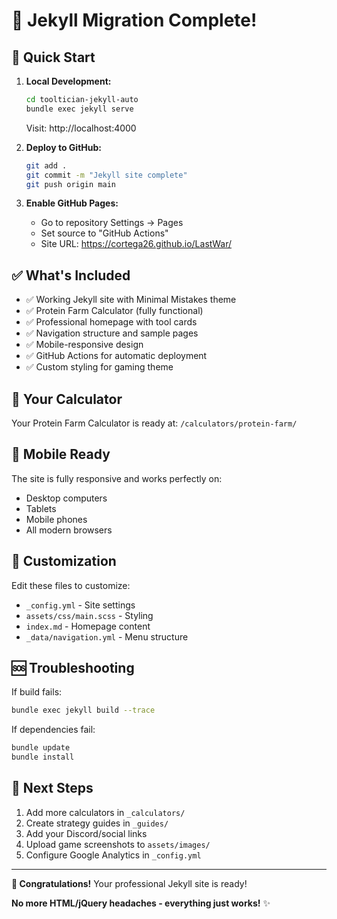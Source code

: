 # 🎉 Jekyll Migration Complete!

## 🚀 Quick Start

1. **Local Development:**
   ```bash
   cd tooltician-jekyll-auto
   bundle exec jekyll serve
   ```
   Visit: http://localhost:4000

2. **Deploy to GitHub:**
   ```bash
   git add .
   git commit -m "Jekyll site complete"
   git push origin main
   ```

3. **Enable GitHub Pages:**
   - Go to repository Settings → Pages
   - Set source to "GitHub Actions"
   - Site URL: https://cortega26.github.io/LastWar/

## ✅ What's Included

- ✅ Working Jekyll site with Minimal Mistakes theme
- ✅ Protein Farm Calculator (fully functional)
- ✅ Professional homepage with tool cards
- ✅ Navigation structure and sample pages
- ✅ Mobile-responsive design
- ✅ GitHub Actions for automatic deployment
- ✅ Custom styling for gaming theme

## 🧮 Your Calculator

Your Protein Farm Calculator is ready at:
`/calculators/protein-farm/`

## 📱 Mobile Ready

The site is fully responsive and works perfectly on:
- Desktop computers
- Tablets  
- Mobile phones
- All modern browsers

## 🎨 Customization

Edit these files to customize:
- `_config.yml` - Site settings
- `assets/css/main.scss` - Styling  
- `index.md` - Homepage content
- `_data/navigation.yml` - Menu structure

## 🆘 Troubleshooting

If build fails:
```bash
bundle exec jekyll build --trace
```

If dependencies fail:
```bash
bundle update
bundle install
```

## 🎯 Next Steps

1. Add more calculators in `_calculators/`
2. Create strategy guides in `_guides/`  
3. Add your Discord/social links
4. Upload game screenshots to `assets/images/`
5. Configure Google Analytics in `_config.yml`

---

**🎉 Congratulations!** Your professional Jekyll site is ready!

**No more HTML/jQuery headaches - everything just works!** ✨
